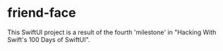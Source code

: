 # friend-face
This SwiftUI project is a result of the fourth 'milestone' in "Hacking With Swift's 100 Days of SwiftUI".
